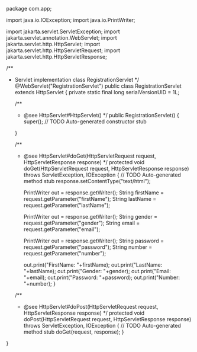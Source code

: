 package com.app;


import java.io.IOException;
import java.io.PrintWriter;

import jakarta.servlet.ServletException;
import jakarta.servlet.annotation.WebServlet;
import jakarta.servlet.http.HttpServlet;
import jakarta.servlet.http.HttpServletRequest;
import jakarta.servlet.http.HttpServletResponse;


/**
 * Servlet implementation class RegistrationServlet
 */
@WebServlet("RegistrationServlet")
public class RegistrationServlet extends HttpServlet {
	private static final long serialVersionUID = 1L;
       
    /**
     * @see HttpServlet#HttpServlet()
     */
    public RegistrationServlet() {
        super();
        // TODO Auto-generated constructor stub
        
        
        
        
        
    }

	/**
	 * @see HttpServlet#doGet(HttpServletRequest request, HttpServletResponse response)
	 */
	protected void doGet(HttpServletRequest request, HttpServletResponse response) throws ServletException, IOException {
		// TODO Auto-generated method stub
response.setContentType("text/html");
		
		PrintWriter out = response.getWriter();
	    String firstName = request.getParameter("firstName");
	    String lastName = request.getParameter("lastName");
	    
	    PrintWriter out = response.getWriter();
	    String gender = request.getParameter("gender");
	    String email = request.getParameter("email");
	    
	    PrintWriter out = response.getWriter();
	    String password = request.getParameter("password");
	    String number = request.getParameter("number");
	    
	    
	    
	    out.print("FirstName: "+firstName);
	    out.print("LastName: "+lastName);
	    out.print("Gender: "+gender);
	    out.print("Email: "+email);
	    out.print("Password: "+password);
	    out.print("Number: "+number);
	}

	

	/**
	 * @see HttpServlet#doPost(HttpServletRequest request, HttpServletResponse response)
	 */
	protected void doPost(HttpServletRequest request, HttpServletResponse response) throws ServletException, IOException {
		// TODO Auto-generated method stub
		doGet(request, response);
	}

}
